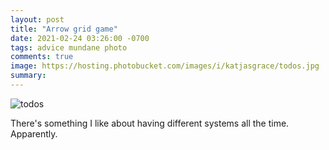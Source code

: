 ```yaml
---
layout: post
title: "Arrow grid game"
date: 2021-02-24 03:26:00 -0700
tags: advice mundane photo
comments: true
image: https://hosting.photobucket.com/images/i/katjasgrace/todos.jpg
summary:
---
```

![todos](https://hosting.photobucket.com/images/i/katjasgrace/todos.jpg)

There's something I like about having different systems all the time. Apparently.<!--ex-->
